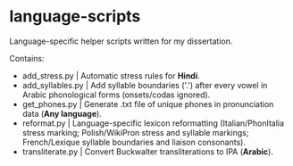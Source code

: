 # language-scripts
Language-specific helper scripts written for my dissertation.

Contains:
* add_stress.py | Automatic stress rules for **Hindi**.
* add_syllables.py | Add syllable boundaries ('.') after every vowel in Arabic phonological forms (onsets/codas ignored).
* get_phones.py | Generate .txt file of unique phones in pronunciation data (**Any language**).
* reformat.py | Language-specific lexicon reformatting (Italian/PhonItalia stress marking; Polish/WikiPron stress and syllable markings; French/Lexique syllable boundaries and liaison consonants).
* transliterate.py | Convert Buckwalter transliterations to IPA (**Arabic**).
